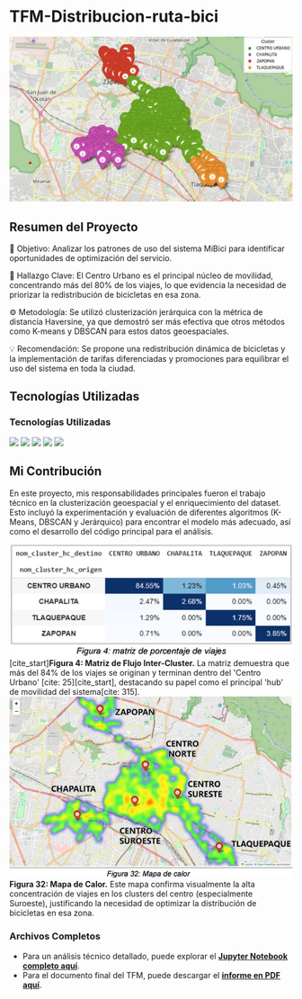 # TFM-Distribucion-ruta-bici
![Mapa de Clusters de MiBici](images/mapa_cluster.png)

## Resumen del Proyecto
🎯 Objetivo: Analizar los patrones de uso del sistema MiBici para identificar oportunidades de optimización del servicio.


🔑 Hallazgo Clave: El Centro Urbano es el principal núcleo de movilidad, concentrando más del 80% de los viajes, lo que evidencia la necesidad de priorizar la redistribución de bicicletas en esa zona.


⚙️ Metodología: Se utilizó clusterización jerárquica con la métrica de distancia Haversine, ya que demostró ser más efectiva que otros métodos como K-means y DBSCAN para estos datos geoespaciales.

💡 Recomendación: Se propone una redistribución dinámica de bicicletas y la implementación de tarifas diferenciadas y promociones para equilibrar el uso del sistema en toda la ciudad.

## Tecnologías Utilizadas
### Tecnologías Utilizadas
<p align="left">
  <a href="#"><img src="https://img.shields.io/badge/Python-3776AB?style=for-the-badge&logo=python&logoColor=white" /></a>
  <a href="#"><img src="https://img.shields.io/badge/Jupyter-F37626?style=for-the-badge&logo=jupyter&logoColor=white" /></a>
  <a href="#"><img src="https://img.shields.io/badge/Pandas-150458?style=for-the-badge&logo=pandas&logoColor=white" /></a>
  <a href="#"><img src="https://img.shields.io/badge/scikit--learn-F7931E?style=for-the-badge&logo=scikit-learn&logoColor=white" /></a>
  <a href="#"><img src="https://img.shields.io/badge/Matplotlib-3776AB?style=for-the-badge&logo=matplotlib&logoColor=white" /></a>
</p>

## Mi Contribución
En este proyecto, mis responsabilidades principales fueron el trabajo técnico en la clusterización geoespacial y el enriquecimiento del dataset. Esto incluyó la experimentación y evaluación de diferentes algoritmos (K-Means, DBSCAN y Jerárquico) para encontrar el modelo más adecuado, así como el desarrollo del código principal para el análisis.

![Mapa de Porcentaje de viajes entre clusters](images/viajes.png)
[cite_start]**Figura 4: Matriz de Flujo Inter-Cluster.** La matriz demuestra que más del 84% de los viajes se originan y terminan dentro del 'Centro Urbano' [cite: 25][cite_start], destacando su papel como el principal 'hub' de movilidad del sistema[cite: 315].
![Mapa de calor](images/mapa_calor.png)
**Figura 32: Mapa de Calor.** Este mapa confirma visualmente la alta concentración de viajes en los clusters del centro (especialmente Suroeste), justificando la necesidad de optimizar la distribución de bicicletas en esa zona.

### Archivos Completos
* Para un análisis técnico detallado, puede explorar el **[Jupyter Notebook completo aquí](Análisis_Cluster_Centro.ipynb)**.
* Para el documento final del TFM, puede descargar el **[informe en PDF aquí](TFM_Análisis_del_sistema_de_bicicletas_públicas_MiBici_mediante_clusterización_geoespacial_Grupo_10.pdf)**.
